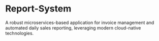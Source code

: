 # Report-System
A robust microservices-based application for invoice management and automated daily sales reporting, leveraging modern cloud-native technologies.

